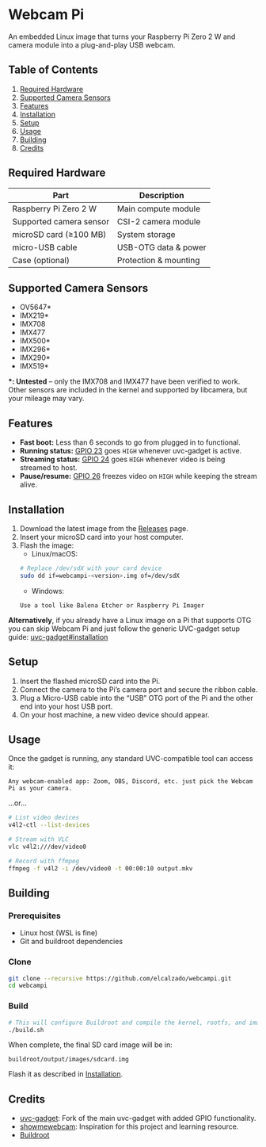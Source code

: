 # Webcam Pi

An embedded Linux image that turns your Raspberry Pi Zero 2 W and camera module into a plug-and-play USB webcam.

## Table of Contents

1. [Required Hardware](#required-hardware)
2. [Supported Camera Sensors](#supported-camera-sensors)
3. [Features](#features)
4. [Installation](#installation)
5. [Setup](#setup)
6. [Usage](#usage)
7. [Building](#building)
8. [Credits](#credits)

## Required Hardware

| Part                    | Description           |
| ----------------------- | --------------------- |
| Raspberry Pi Zero 2 W   | Main compute module   |
| Supported camera sensor | CSI-2 camera module   |
| microSD card (≥100 MB)  | System storage        |
| micro-USB cable         | USB-OTG data & power  |
| Case (optional)         | Protection & mounting |

## Supported Camera Sensors

- OV5647\*
- IMX219\*
- IMX708
- IMX477
- IMX500\*
- IMX296\*
- IMX290\*
- IMX519\*

**\*: Untested** – only the IMX708 and IMX477 have been verified to work. Other sensors are included in the kernel and supported by libcamera, but your mileage may vary.

## Features

- **Fast boot:** Less than 6 seconds to go from plugged in to functional.
- **Running status:** [GPIO 23](https://pinout.xyz/pinout/pin16_gpio23) goes `HIGH` whenever uvc-gadget is active.
- **Streaming status:** [GPIO 24](https://pinout.xyz/pinout/pin18_gpio24) goes `HIGH` whenever video is being streamed to host.
- **Pause/resume:** [GPIO 26](https://pinout.xyz/pinout/pin37_gpio26) freezes video on `HIGH` while keeping the stream alive.

## Installation

1. Download the latest image from the [Releases](https://github.com/elcalzado/webcampi/releases) page.
2. Insert your microSD card into your host computer.
3. Flash the image:
	- Linux/macOS:
   ```bash
   # Replace /dev/sdX with your card device
   sudo dd if=webcampi-<version>.img of=/dev/sdX
   ```
	- Windows:
   ```
   Use a tool like Balena Etcher or Raspberry Pi Imager
   ```

**Alternatively**, if you already have a Linux image on a Pi that supports OTG you can skip Webcam Pi and just follow the generic UVC-gadget setup guide: [uvc-gadget#installation](https://github.com/elcalzado/uvc-gadget#Installation)

## Setup

1. Insert the flashed microSD card into the Pi.
2. Connect the camera to the Pi’s camera port and secure the ribbon cable.
3. Plug a Micro-USB cable into the “USB” OTG port of the Pi and the other end into your host USB port.
4. On your host machine, a new video device should appear.

## Usage

Once the gadget is running, any standard UVC-compatible tool can access it:

```
Any webcam-enabled app: Zoom, OBS, Discord, etc. just pick the Webcam Pi as your camera.
```
...or...
```bash
# List video devices
v4l2‐ctl --list-devices

# Stream with VLC
vlc v4l2:///dev/video0

# Record with ffmpeg
ffmpeg -f v4l2 -i /dev/video0 -t 00:00:10 output.mkv
```

## Building

### Prerequisites

- Linux host (WSL is fine)
- Git and buildroot dependencies

### Clone

```bash
git clone --recursive https://github.com/elcalzado/webcampi.git
cd webcampi
```

### Build

```bash
# This will configure Buildroot and compile the kernel, rootfs, and image
./build.sh
```

When complete, the final SD card image will be in:

```
buildroot/output/images/sdcard.img
```

Flash it as described in [Installation](#installation).

## Credits

- [uvc-gadget](https://github.com/elcalzado/uvc-gadget): Fork of the main uvc-gadget with added GPIO functionality.
- [showmewebcam](https://github.com/showmewebcam/showmewebcam): Inspiration for this project and learning resource.
- [Buildroot](https://gitlab.com/buildroot.org/buildroot)
